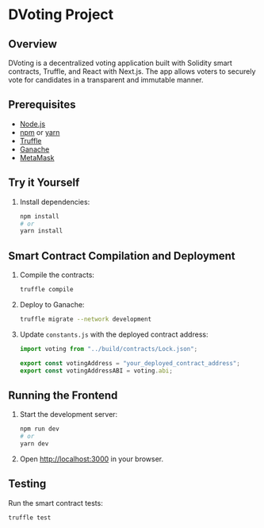 # DVoting Project

## Overview

DVoting is a decentralized voting application built with Solidity smart
contracts, Truffle, and React with Next.js. The app allows voters to securely
vote for candidates in a transparent and immutable manner.

## Prerequisites

- [Node.js](https://nodejs.org/en/download/)
- [npm](https://www.npmjs.com/get-npm) or [yarn](https://classic.yarnpkg.com/en/docs/install/)
- [Truffle](https://www.trufflesuite.com/truffle)
- [Ganache](https://www.trufflesuite.com/ganache)
- [MetaMask](https://metamask.io/)

## Try it Yourself

1. Install dependencies:
    ```sh
    npm install
    # or
    yarn install
    ```

## Smart Contract Compilation and Deployment

1. Compile the contracts:
    ```sh
    truffle compile
    ```
2. Deploy to Ganache:
    ```sh
    truffle migrate --network development
    ```
3. Update `constants.js` with the deployed contract address:
    ```javascript
    import voting from "../build/contracts/Lock.json";

    export const votingAddress = "your_deployed_contract_address";
    export const votingAddressABI = voting.abi;
    ```

## Running the Frontend

1. Start the development server:
    ```sh
    npm run dev
    # or
    yarn dev
    ```
2. Open [http://localhost:3000](http://localhost:3000) in your browser.

## Testing

Run the smart contract tests:
```sh
truffle test

